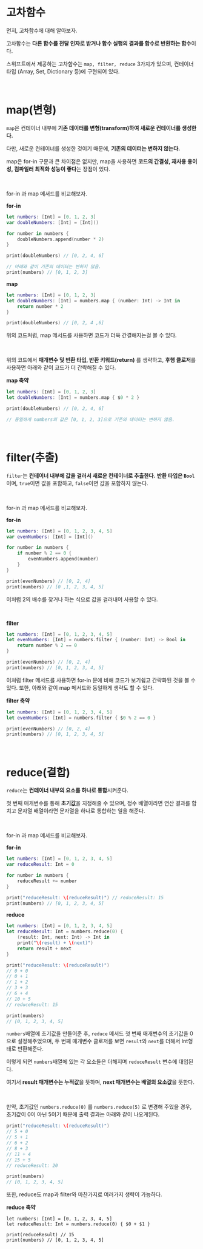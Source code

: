 # 고차함수
먼저, 고차함수에 대해 알아보자.

고차함수는 **다른 함수를 전달 인자로 받거나 함수 실행의 결과를 함수로 반환하는 함수**이다.

스위프트에서 제공하는 고차함수는 `map, filter, reduce` 3가지가 있으며, 컨테이너 타입 (Array, Set, Dictionary 등)에 구현되어 있다.

<br>

# map(변형)
`map`은 컨테이너 내부에 **기존 데이터를 변형(transform)하여 새로운 컨테이너를 생성한다.** 

다만, 새로운 컨테이너를 생성한 것이기 때문에, **기존의 데이터는 변하지 않는다.**

map은 for-in 구문과 큰 차이점은 없지만, map을 사용하면 **코드의 간결성, 재사용 용이성, 컴파일러 최적화 성능이 좋다**는 장점이 있다.

<br>

for-in 과 map 메서드를 비교해보자.

**for-in**
```swift
let numbers: [Int] = [0, 1, 2, 3]
var doubleNumbers: [Int] = [Int]()

for number in numbers {
    doubleNumbers.append(number * 2)
}

print(doubleNumbers) // [0, 2, 4, 6]

// 아래와 같이 기존의 데이터는 변하지 않음.
print(numbers) // [0, 1, 2, 3]
```

**map**
```swift
let numbers: [Int] = [0, 1, 2, 3]
let doubleNumbers: [Int] = numbers.map { (number: Int) -> Int in
    return number * 2
}

print(doubleNumbers) // [0, 2, 4 ,6]
```

위의 코드처럼, map 메서드를 사용하면 코드가 더욱 간결해지는걸 볼 수 있다.

<br>

위의 코드에서 **매개변수 및 반환 타입, 반환 키워드(return)** 를 생략하고, **후행 클로저**를 사용하면 아래와 같이 코드가 더 간략해질 수 있다.

**map 축약**

```swift
let numbers: [Int] = [0, 1, 2, 3]
let doubleNumbers: [Int] = numbers.map { $0 * 2 }

print(doubleNumbers) // [0, 2, 4, 6]

// 동일하게 numbers의 값은 [0, 1, 2, 3]으로 기존의 데이터는 변하지 않음.
```

<br>

# filter(추출)
`filter`는 **컨테이너 내부에 값을 걸러서 새로운 컨테이너로 추출한다.**  **반환 타입은 `Bool`** 이며, `true`이면 값을 포함하고, `false`이면 값을 포함하지 않는다.

<br>

for-in 과 map 메서드를 비교해보자.

**for-in**

```swift
let numbers: [Int] = [0, 1, 2, 3, 4, 5]
var evenNumbers: [Int] = [Int]()

for number in numbers {
    if number % 2 == 0 {
        evenNumbers.append(number)
    }
}

print(evenNumbers) // [0, 2, 4]
print(numbers) // [0 ,1, 2, 3, 4, 5]
```

이처럼 2의 배수를 찾거나 하는 식으로 값을 걸러내어 사용할 수 있다.

<br>

**filter**

```swift
let numbers: [Int] = [0, 1, 2, 3, 4, 5]
let evenNumbers: [Int] = numbers.filter { (number: Int) -> Bool in
    return number % 2 == 0
}

print(evenNumbers) // [0, 2, 4]
print(numbers) // [0, 1, 2, 3, 4, 5]
```

이처럼 filter 메서드를 사용하면 for-in 문에 비해 코드가 보기쉽고 간략화된 것을 볼 수 있다. 또한, 아래와 같이 map 메서드와 동일하게 생략도 할 수 있다.

**filter 축약**

```swift
let numbers: [Int] = [0, 1, 2, 3, 4, 5]
let evenNumbers: [Int] = numbers.filter { $0 % 2 == 0 }

print(evenNumbers) // [0, 2, 4]
print(numbers) // [0, 1, 2, 3, 4, 5]
```

<br>

# reduce(결합)
`reduce`는 **컨테이너 내부의 요소를 하나로 통합**시켜준다.

첫 번째 매개변수를 통해 **초기값**을 지정해줄 수 있으며, 정수 배열이라면 연산 결과를 합치고 문자열 배열이라면 문자열을 하나로 통합하는 일을 해준다.

<br>

for-in 과 map 메서드를 비교해보자.

**for-in**
```swift
let numbers: [Int] = [0, 1, 2, 3, 4, 5]
var reduceResult: Int = 0

for number in numbers {
    reduceResult += number
}

print("reduceResult: \(reduceResult)") // reduceResult: 15
print(numbers) // [0, 1, 2, 3, 4, 5]
```

**reduce**

```swift
let numbers: [Int] = [0, 1, 2, 3, 4, 5]
let reduceResult: Int = numbers.reduce(0) {
    (result: Int, next: Int) -> Int in
    print("\(result) + \(next)")
    return result + next
}

print("reduceResult: \(reduceResult)")
// 0 + 0
// 0 + 1
// 1 + 2
// 3 + 3
// 6 + 4
// 10 + 5
// reduceResult: 15

print(numbers)
// [0, 1, 2, 3, 4, 5]
```
`numbers`배열에 초기값을 만들어준 후, `reduce` 메서드 첫 번째 매개변수의 초기값을 0으로 설정해주었으며, 두 번째 매개변수 클로저를 보면 `result`와 `next`를 더해서 Int형태로 반환해준다.

이렇게 되면 `numbers`배열에 있는 각 요소들은 더해지며 `reduceResult` 변수에 대입된다.

여기서 **result 매개변수는 누적값**을 뜻하며, **next 매개변수는 배열의 요소값**을 뜻한다. 

<br>

만약, 초기값인 `numbers.reduce(0)` 를 `numbers.reduce(5)` 로 변경해 주었을 경우, 초기값이 0이 아닌 5이기 때문에 출력 결과는 아래와 같이 나오게된다.
```swift
print("reduceResult: \(reduceResult)")
// 5 + 0
// 5 + 1
// 6 + 2
// 8 + 3
// 11 + 4
// 15 + 5
// reduceResult: 20

print(numbers)
// [0, 1, 2, 3, 4, 5]
```

또한, reduce도 map과 filter와 마찬가지로 여러가지 생략이 가능하다.

**reduce 축약**
```
let numbers: [Int] = [0, 1, 2, 3, 4, 5]
let reduceResult: Int = numbers.reduce(0) { $0 + $1 }

print(reduceResult) // 15
print(numbers) // [0, 1, 2, 3, 4, 5]
```
